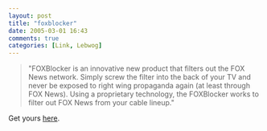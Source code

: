 ```yaml
---
layout: post
title: "foxblocker"
date: 2005-03-01 16:43
comments: true
categories: [Link, Lebwog]
---
```

> "FOXBlocker is an innovative new product that filters out the FOX News network. Simply screw the filter into the back of your TV and never be exposed to right wing propaganda again (at least through FOX News). Using a proprietary technology, the FOXBlocker works to filter out FOX News from your cable lineup."

Get yours [here](http://mambo.foxblocker.com/).
